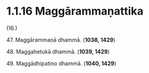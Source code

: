 

# 1.1.16 Maggārammaṇattika




(16.)

47\. Maggārammaṇā dhammā. (**1038, 1429**)

48\. Maggahetukā dhammā. (**1039, 1429**)

49\. Maggādhipatino dhammā. (**1040, 1429**)



